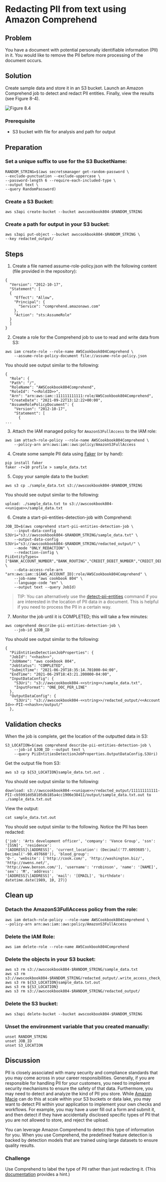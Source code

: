 # Redacting PII from text using Amazon Comprehend


## Problem
You have a document with potential personally identifiable information (PII) in it. You would like to remove the PII before more processing of the document occurs.

## Solution
Create sample data and store it in an S3 bucket. Launch an Amazon Comprehend job to detect and redact PII entities. Finally, view the results (see Figure 8-4).

![Figure 8.4](RedactingPIIDataFromaDocumentWithAmazonComprehend.png)

### Prerequisite
* S3 bucket with file for analysis and path for output

## Preparation
### Set a unique suffix to use for the S3 BucketName:
```
RANDOM_STRING=$(aws secretsmanager get-random-password \
--exclude-punctuation --exclude-uppercase \
--password-length 6 --require-each-included-type \
--output text \
--query RandomPassword)
```

### Create a S3 Bucket:

```
aws s3api create-bucket --bucket awscookbook804-$RANDOM_STRING
```

### Create a path for output in your S3 bucket:
```
aws s3api put-object --bucket awscookbook804-$RANDOM_STRING \
--key redacted_output/
```

## Steps
1. Create a file named assume-role-policy.json with the following content (file provided in the repository):
```
{
  "Version": "2012-10-17",
  "Statement": [
  {
    "Effect": "Allow",
    "Principal": {
      "Service": "comprehend.amazonaws.com"
    },
    "Action": "sts:AssumeRole"
  }
  ]
}
```

2. Create a role for the Comprehend job to use to read and write data from S3:
```
aws iam create-role --role-name AWSCookbook804Comprehend \
    --assume-role-policy-document file://assume-role-policy.json
```
You should see output similar to the following:
```
{
  "Role": {
  "Path": "/",
  "RoleName": "AWSCookbook804Comprehend",
  "RoleId": "<<RoldID>>",
  "Arn": "arn:aws:iam::111111111111:role/AWSCookbook804Comprehend",
  "CreateDate": "2021-09-22T13:12:22+00:00",
  "AssumeRolePolicyDocument": {
    "Version": "2012-10-17",
    "Statement": [
      {
...
```

3. Attach the IAM managed policy for `AmazonS3FullAccess` to the IAM role:
```
aws iam attach-role-policy --role-name AWSCookbook804Comprehend \
    --policy-arn arn:aws:iam::aws:policy/AmazonS3FullAccess
```

4. Create some sample PII data using [Faker](https://faker.readthedocs.io/en/master/) (or by hand):
```
pip install faker
faker -r=10 profile > sample_data.txt
```

5. Copy your sample data to the bucket:
```
aws s3 cp ./sample_data.txt s3://awscookbook804-$RANDOM_STRING
```

You should see output similar to the following:
```
upload: ./sample_data.txt to s3://awscookbook804-<<unique>>/sample_data.txt
```

6. Create a start-pii-entities-detection-job with Comprehend:
```
JOB_ID=$(aws comprehend start-pii-entities-detection-job \
    --input-data-config S3Uri="s3://awscookbook804-$RANDOM_STRING/sample_data.txt" \
    --output-data-config S3Uri="s3://awscookbook804-$RANDOM_STRING/redacted_output/" \
    --mode "ONLY_REDACTION" \
    --redaction-config \
PiiEntityTypes=["BANK_ACCOUNT_NUMBER","BANK_ROUTING","CREDIT_DEBIT_NUMBER","CREDIT_DEBIT_CVV","CREDIT_DEBIT_EXPIRY","PIN","EMAIL","ADDRESS","NAME","PHONE","SSN",MaskMode="REPLACE_WITH_PII_ENTITY_TYPE"] \
    --data-access-role-arn "arn:aws:iam::${AWS_ACCOUNT_ID}:role/AWSCookbook804Comprehend" \
    --job-name "aws cookbook 804" \
    --language-code "en" \
    --output text --query JobId)
```

> TIP: You can alternatively use the [detect-pii-entities](https://awscli.amazonaws.com/v2/documentation/api/latest/reference/comprehend/detect-pii-entities.html) command if you are interested in the location of PII data in a document. This is helpful if you need to process the PII in a certain way.

7. Monitor the job until it is COMPLETED; this will take a few minutes:
```
aws comprehend describe-pii-entities-detection-job \
    --job-id $JOB_ID
```

You should see output similar to the following:
```
{
  "PiiEntitiesDetectionJobProperties": {
  "JobId": "<<hash>>",
  "JobName": "aws cookbook 804",
  "JobStatus": "COMPLETED",
  "SubmitTime": "2021-06-29T18:35:14.701000-04:00",
  "EndTime": "2021-06-29T18:43:21.200000-04:00",
  "InputDataConfig": {
    "S3Uri": "s3://awscookbook804-<<string>>/sample_data.txt",
    "InputFormat": "ONE_DOC_PER_LINE"
  },
  "OutputDataConfig": {
    "S3Uri": "s3://awscookbook804-<<string>>/redacted_output/<<Account Id>>-PII-<<hash>>/output/"
  },
```

## Validation checks
When the job is complete, get the location of the outputted data in S3:
```
S3_LOCATION=$(aws comprehend describe-pii-entities-detection-job \
    --job-id $JOB_ID --output text \
    --query PiiEntitiesDetectionJobProperties.OutputDataConfig.S3Uri)
```

Get the output file from S3:
```
aws s3 cp ${S3_LOCATION}sample_data.txt.out .
```

You should see output similar to the following:
```
download: s3://awscookbook804-<<unique>>/redacted_output/111111111111-PII-cb5991dd58105db185a4cc1906e38411/output/sample_data.txt.out to ./sample_data.txt.out
```

View the output:
```
cat sample_data.txt.out
```

You should see output similar to the following. Notice the PII has been redacted:
```
{'job': 'Arts development officer', 'company': 'Vance Group', 'ssn': '[SSN]', 'residence':
'[ADDRESS]\[ADDRESS]', 'current_location': (Decimal('77.6093685'), Decimal('-90.497660')), 'blood_group':
'O-', 'website': ['http://cook.com/', 'http://washington.biz/', 'http://owens.net/',
'http://www.benson.com/'], 'username': 'rrobinson', 'name': '[NAME]', 'sex': 'M', 'address':
'[ADDRESS]\[ADDRESS]', 'mail': '[EMAIL]', 'birthdate': datetime.date(1989, 10, 27)}
```

## Clean up 
### Detach the AmazonS3FullAccess policy from the role:
```
aws iam detach-role-policy --role-name AWSCookbook804Comprehend \
--policy-arn arn:aws:iam::aws:policy/AmazonS3FullAccess
```

### Delete the IAM Role:

```
aws iam delete-role --role-name AWSCookbook804Comprehend
```

### Delete the objects in your S3 bucket:
```
aws s3 rm s3://awscookbook804-$RANDOM_STRING/sample_data.txt
aws s3 rm s3://awscookbook804-$RANDOM_STRING/redacted_output/.write_access_check_file.temp
aws s3 rm ${S3_LOCATION}sample_data.txt.out
aws s3 rm ${S3_LOCATION}
aws s3 rm s3://awscookbook804-$RANDOM_STRING/redacted_output/
```

### Delete the S3 bucket:

```
aws s3api delete-bucket --bucket awscookbook804-$RANDOM_STRING
```

### Unset the environment variable that you created manually:
```
unset RANDOM_STRING
unset JOB_ID
unset S3_LOCATION
```

## Discussion
PII is closely associated with many security and compliance standards that you may come across in your career responsibilities. Generally, if you are responsible for handling PII for your customers, you need to implement security mechanisms to ensure the safety of that data. Furthermore, you may need to detect and analyze the kind of PII you store. While [Amazon Macie](https://aws.amazon.com/macie/) can do this at scale within your S3 buckets or data lake, you may want to detect PII within your application to implement your own checks and workflows. For example, you may have a user fill out a form and submit it, and then detect if they have accidentally disclosed specific types of PII that you are not allowed to store, and reject the upload.

You can leverage Amazon Comprehend to detect this type of information for you. When you use Comprehend, the predefined feature detection is backed by detection models that are trained using large datasets to ensure quality results.

### Challenge
Use Comprehend to label the type of PII rather than just redacting it. (This [documentation](https://awscli.amazonaws.com/v2/documentation/api/latest/reference/comprehend/contains-pii-entities.html) provides a hint.)
